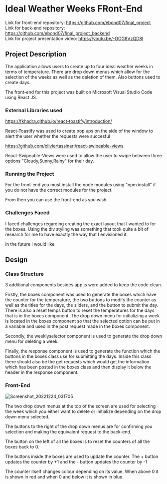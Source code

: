 # Ideal Weather Weeks FRont-End

Link for front-end repository: https://github.com/ebond07/final_project <br />
Link for back-end repository: https://github.com/ebond07/final_project_backend <br />
Link for project presentation video: https://youtu.be/-OOG8VzQD8I <br />

## Project Description

The application allows users to create up to four ideal weather weeks in terms of temperature.
There are drop down menus which allow for the selection of the weeks as well as the deletion of them. Also buttons used to create days.

The front-end for this project was built on Microsoft Visual Studio Code using React JS.

### External Libraries used

https://fkhadra.github.io/react-toastify/introduction/

React-Toastify was used to create pop ups on the side of the window to alert the user whether the requests were succesful

https://github.com/oliviertassinari/react-swipeable-views

React-Swipeable-Views were used to allow the user to swipe between three options "Cloudy,Sunny,Rainy" for their day.

### Running the Project

For the front-end you must install the node modules using "npm install" if you do not have the correct modules for the project.

From then you can use the front-end as you wish.

### Challenges Faced

I faced challenges regarding creating the exact layout that I wanted to for the boxes. Using the div styling was something that took quite a bit of research for me to have exactly the way that I envisioned it.

In the future I would like 

## Design

### Class Structure

3 additional components besides app.js were added to keep the code clean.

Firstly, the boxes component was used to generate the boxes which have the counter for the temperature, the two buttons to modify the counter as well as the titles for the days, the sliders, and the button to submit the day. There is also a reset temps button to reset the temperatures for the days that is in the boxes component. The drop down menu for initializing a week is located in the boxes component so that the selected option can be put in a variable and used in the post request made in the boxes component.

Secondly, the weeklyselector component is used to generate the drop down menu for deleting a week.

Finally, the response component is used to generate the function which the buttons in the boxes class use for submitting the days. Inside this class there should also be the get requests which would get the information which has been posted in the boxes class and then display it below the header in the response component.

### Front-End 

![Screenshot_20221224_031705](https://user-images.githubusercontent.com/43860533/209451193-9ffbe4a5-2fbe-4d96-a208-5718645de8d7.png)

The two drop down menus at the top of the screen are used for selecting the week which you either want to delete or initialize depending on the drop down menu selected.

The buttons to the right of the drop down menus are for confirming you selection and making the equivalent request to the back-end.

The button on the left of all the boxes is to reset the counters of all the boxes back to 0.

The buttons inside the boxes are used to update the counter. The + button updates the counter by +1 and the - button updates the counter by -1

The counter itself changes colour depending on its value. When above 0 it is shown in red and when 0 and below it is shown in blue.
